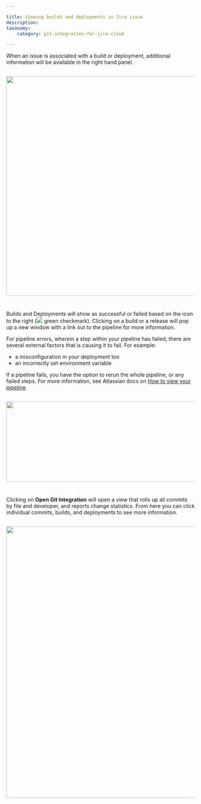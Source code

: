 ```yaml
---

title: Viewing builds and deployments in Jira issue
description:
taxonomy:
    category: git-integration-for-jira-cloud

---
```


When an issue is associated with a build or deployment, additional information will be available in the right hand panel.

<img src='/wp-content/uploads/gij-cloud-cicd-Issuepanel-1.png' height=588 width=514 style='margin: 15px auto 25px auto; max-width: 100%' />

Builds and Deployments will show as successful or failed based on the icon to the right (<img src='/wp-content/uploads/bbb-tips-20.png' style='' /> green checkmark). Clicking on a build or a release will pop up a new window with a link out to the pipeline for more information.

For pipeline errors, wherein a step within your pipeline has failed, there are several external factors that is causing it to fail. For example:

*   a misconfiguration in your deployment too
*   an incorrectly set environment variable

If a pipeline fails, you have the option to rerun the whole pipeline, or any failed steps. For more information, see Atlassian docs on [How to view your pipeline](https://support.atlassian.com/bitbucket-cloud/docs/view-your-pipeline/#Viewyourpipeline-CI_RerunStep).

<img src='/wp-content/uploads/gij-cloud-cicd-Issuepanel-2.png' height=215 width=933 style='margin: 15px auto 25px auto; max-width: 100%' />

Clicking on **Open Git Integration** will open a view that rolls up all commits by file and developer, and reports change statistics. From here you can click individual commits, builds, and deployments to see more information.

<img src='/wp-content/uploads/gij-cloud-cicd-Issuepanel-3.png' height=726 width=519 style='margin: 15px auto 25px auto; max-width: 100%' />

